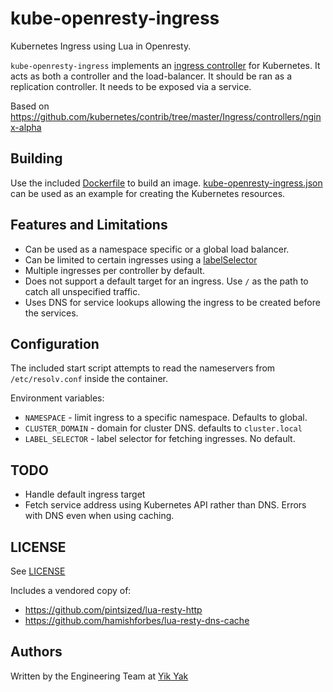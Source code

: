 # kube-openresty-ingress

Kubernetes Ingress using Lua in Openresty.

`kube-openresty-ingress` implements an
[ingress controller](http://kubernetes.io/v1.1/docs/user-guide/ingress.html)
for Kubernetes.  It acts as both a controller and the load-balancer.
It should be ran as a replication controller. It needs to be exposed
via a service.

Based on
https://github.com/kubernetes/contrib/tree/master/Ingress/controllers/nginx-alpha

## Building

Use the included [Dockerfile](./Dockerfile) to build an
image. [kube-openresty-ingress.json](./kube-openresty-ingress.json)
can be used as an example for creating the Kubernetes resources.

## Features and Limitations

* Can be used as a namespace specific or a global load balancer.
* Can be limited to certain ingresses using a
[labelSelector](http://kubernetes.io/v1.1/docs/user-guide/labels.html#label-selectors)
* Multiple ingresses per controller by default.
* Does not support a default target for an ingress. Use `/` as the
path to catch all unspecified traffic.
* Uses DNS for service lookups allowing the ingress to be created
  before the services.

## Configuration

The included start script attempts to read the nameservers from
`/etc/resolv.conf` inside the container.

Environment variables:
* `NAMESPACE` - limit ingress to a specific namespace.  Defaults to
global.
* `CLUSTER_DOMAIN` - domain for cluster DNS. defaults to
`cluster.local`
* `LABEL_SELECTOR` - label selector for fetching ingresses. No default.

## TODO

* Handle default ingress target
* Fetch service address using Kubernetes API rather than DNS. Errors
  with DNS even when using caching.


## LICENSE

See [LICENSE](./LICENSE)

Includes a vendored copy of:
* https://github.com/pintsized/lua-resty-http
* https://github.com/hamishforbes/lua-resty-dns-cache

## Authors

Written by the Engineering Team at [Yik Yak](http://www.yikyakapp.com/)
